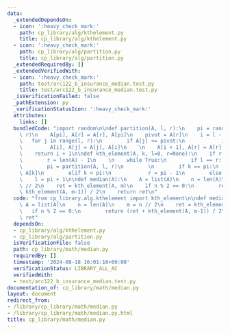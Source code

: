```yaml
---
data:
  _extendedDependsOn:
  - icon: ':heavy_check_mark:'
    path: cp_library/alg/kthelement.py
    title: cp_library/alg/kthelement.py
  - icon: ':heavy_check_mark:'
    path: cp_library/alg/partition.py
    title: cp_library/alg/partition.py
  _extendedRequiredBy: []
  _extendedVerifiedWith:
  - icon: ':heavy_check_mark:'
    path: test/arc122_b_insurance_median.test.py
    title: test/arc122_b_insurance_median.test.py
  _isVerificationFailed: false
  _pathExtension: py
  _verificationStatusIcon: ':heavy_check_mark:'
  attributes:
    links: []
  bundledCode: "import random\n\ndef partition(A, l, r):\n    pi = random.randint(l,\
    \ r)\n    A[pi], A[r] = A[r], A[pi]\n    pivot = A[r]\n    i = l - 1\n    \n \
    \   for j in range(l, r):\n        if A[j] <= pivot:\n            i += 1\n   \
    \         A[i], A[j] = A[j], A[i]\n    \n    A[i + 1], A[r] = A[r], A[i + 1]\n\
    \    return i + 1\n\ndef kth_element(A, k, l=0, r=None):\n    if r is None:\n\
    \        r = len(A) - 1\n    \n    while True:\n        if l == r: return A[k]\n\
    \        pi = partition(A, l, r)\n        \n        if k == pi:\n            return\
    \ A[k]\n        elif k < pi:\n            r = pi - 1\n        else:\n        \
    \    l = pi + 1\n\ndef median(A):\n    A = list(A)\n    n = len(A)\n    m = n\
    \ // 2\n    ret = kth_element(A, m)\n    if n % 2 == 0:\n        return (ret +\
    \ kth_element(A, m-1)) / 2\n    return ret\n"
  code: "from cp_library.alg.kthelement import kth_element\n\ndef median(A):\n   \
    \ A = list(A)\n    n = len(A)\n    m = n // 2\n    ret = kth_element(A, m)\n \
    \   if n % 2 == 0:\n        return (ret + kth_element(A, m-1)) / 2\n    return\
    \ ret"
  dependsOn:
  - cp_library/alg/kthelement.py
  - cp_library/alg/partition.py
  isVerificationFile: false
  path: cp_library/math/median.py
  requiredBy: []
  timestamp: '2024-08-18 16:01:16+09:00'
  verificationStatus: LIBRARY_ALL_AC
  verifiedWith:
  - test/arc122_b_insurance_median.test.py
documentation_of: cp_library/math/median.py
layout: document
redirect_from:
- /library/cp_library/math/median.py
- /library/cp_library/math/median.py.html
title: cp_library/math/median.py
---
```

